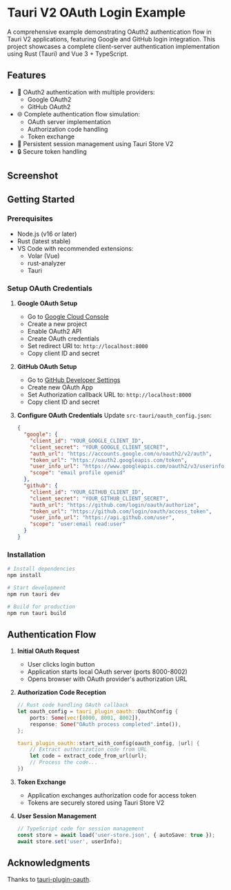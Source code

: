 # Tauri V2 OAuth Login Example

A comprehensive example demonstrating OAuth2 authentication flow in Tauri V2 applications, featuring Google and GitHub login integration. This project showcases a complete client-server authentication implementation using Rust (Tauri) and Vue 3 + TypeScript.

## Features

- 🔐 OAuth2 authentication with multiple providers:
  - Google OAuth2
  - GitHub OAuth2
- 🌐 Complete authentication flow simulation:
  - OAuth server implementation
  - Authorization code handling
  - Token exchange
- 💾 Persistent session management using Tauri Store V2
- 🔒 Secure token handling

## Screenshot

## Getting Started

### Prerequisites

- Node.js (v16 or later)
- Rust (latest stable)
- VS Code with recommended extensions:
  - Volar (Vue)
  - rust-analyzer
  - Tauri

### Setup OAuth Credentials

1. **Google OAuth Setup**
   - Go to [Google Cloud Console](https://console.cloud.google.com/)
   - Create a new project
   - Enable OAuth2 API
   - Create OAuth credentials
   - Set redirect URI to: `http://localhost:8000`
   - Copy client ID and secret

2. **GitHub OAuth Setup**
   - Go to [GitHub Developer Settings](https://github.com/settings/developers)
   - Create new OAuth App
   - Set Authorization callback URL to: `http://localhost:8000`
   - Copy client ID and secret

3. **Configure OAuth Credentials**
   Update `src-tauri/oauth_config.json`:
   ```json
   {
     "google": {
       "client_id": "YOUR_GOOGLE_CLIENT_ID",
       "client_secret": "YOUR_GOOGLE_CLIENT_SECRET",
       "auth_url": "https://accounts.google.com/o/oauth2/v2/auth",
       "token_url": "https://oauth2.googleapis.com/token",
       "user_info_url": "https://www.googleapis.com/oauth2/v3/userinfo",
       "scope": "email profile openid"
     },
     "github": {
       "client_id": "YOUR_GITHUB_CLIENT_ID",
       "client_secret": "YOUR_GITHUB_CLIENT_SECRET",
       "auth_url": "https://github.com/login/oauth/authorize",
       "token_url": "https://github.com/login/oauth/access_token",
       "user_info_url": "https://api.github.com/user",
       "scope": "user:email read:user"
     }
   }
   ```

### Installation

```bash
# Install dependencies
npm install

# Start development
npm run tauri dev

# Build for production
npm run tauri build
```

## Authentication Flow

1. **Initial OAuth Request**
   - User clicks login button
   - Application starts local OAuth server (ports 8000-8002)
   - Opens browser with OAuth provider's authorization URL

2. **Authorization Code Reception**
   ```rust
   // Rust code handling OAuth callback
   let oauth_config = tauri_plugin_oauth::OauthConfig {
       ports: Some(vec![8000, 8001, 8002]),
       response: Some("OAuth process completed".into()),
   };
   
   tauri_plugin_oauth::start_with_config(oauth_config, |url| {
       // Extract authorization code from URL
       let code = extract_code_from_url(url);
       // Process the code...
   })
   ```

3. **Token Exchange**
   - Application exchanges authorization code for access token
   - Tokens are securely stored using Tauri Store V2

4. **User Session Management**
   ```typescript
   // TypeScript code for session management
   const store = await load('user-store.json', { autoSave: true });
   await store.set('user', userInfo);
   ```

## Acknowledgments

Thanks to [tauri-plugin-oauth](https://github.com/FabianLars/tauri-plugin-oauth).